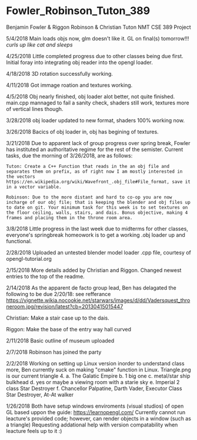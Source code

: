 # Fowler_Robinson_Tuton_389
Benjamin Fowler &amp; Riggon Robinson &amp; Christian Tuton NMT CSE 389 Project

5/4/2018
  Main loads objs now, glm doesn't like it. GL on final(s) tomorrow!!! *curls up like cat and sleeps*

4/25/2018
  Little completed progress due to other classes being due first. Initial foray into integrating obj reader into the opengl loader.

4/18/2018
  3D rotation successfully working.

4/11/2018
  Got immage roation and textures working.

4/5/2018
  Obj nearly finished, obj loader alot better, not quite finished. main.cpp mannaged to fail a sanity check, shaders still work, textures more of vertical lines though.

3/28/2018
  obj loader updated to new format, shaders 100% working now.

3/26/2018
  Bacics of obj loader in, obj has begining of textures.

3/21/2018
  Due to apparent lack of group progress over spring break, Fowler has instituted an authoritative regime for the rest of the semister. Current tasks, due the morning of 3/26/2018, are as follows:
  
    Tuton: Create a C++ Function that reads in the an obj file and separates them on prefix, as of right now I am mostly interested in the vectors https://en.wikipedia.org/wiki/Wavefront_.obj_file#File_format, save it in a vector variable. 

    Robinson: Due to the more distant and hard to co-op you are now incharge of our obj file; that is keeping the blender and obj files up to date on git. Your minimum task for this week is to set textures on the floor ceiling, walls, stairs, and dais. Bonus objective, making 4 frames and placing them in the throne room area.

3/8/2018
  Little progress in the last week due to midterms for other classes, everyone's springbreak homeowork is to get a working .obj loader up and functional.

2/28/2018
  Uploaded an untested blender model loader .cpp file, courtesy of opengl-tutorial.org

2/15/2018
  More details added by Christian and Riggon. Changed newest entries to the top of the readme.

2/14/2018
  As the apparent de facto group lead, Ben has delagated the following to be due 2/20/18: see refferance https://vignette.wikia.nocookie.net/starwars/images/d/dd/Vadersquest_throneroom.jpg/revision/latest?cb=20130415015447
  
  Christian: Make a stair case up to the dais.
  
  Riggon: Make the base of the entry way hall curved

2/11/2018
  Basic outline of museum uploaded

2/7/2018
  Robinson has joined the party

2/2/2018
  Working on setting up Linux version inorder to understand class more, Ben currently suck on making 
  "cmake" function in Linux. Triangle.png is our current triangle
  4. a. The Galatic Empire
    b. 1 big one
    c. metal/star ship bulkhead
    d. yes or maybe a viewing room with a starie sky
    e. Imperial 2 class Star Destroyer
    f. Chancellor Palpatine, Darth Vader, Executor Class Star Destroyer, At-At walker

1/26/2018
  Both have setup windows enviroments (visual studios) of open GL based uppon the guide: https://learnopengl.com/
  Currently cannot run leacture's provided code; however, can render objects in a window (such as a triangle)
  Requesting addational help with version compatability when leacture feels up to it :)
